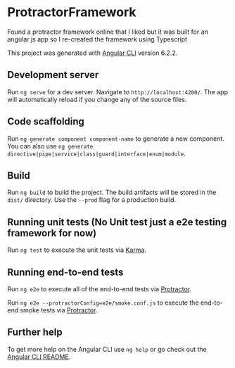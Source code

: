 # ProtractorFramework

Found a protractor framework online that I liked but it was built for an angular js app so I re-created the framework using Typescript

This project was generated with [Angular CLI](https://github.com/angular/angular-cli) version 6.2.2.

## Development server

Run `ng serve` for a dev server. Navigate to `http://localhost:4200/`. The app will automatically reload if you change any of the source files.

## Code scaffolding

Run `ng generate component component-name` to generate a new component. You can also use `ng generate directive|pipe|service|class|guard|interface|enum|module`.

## Build

Run `ng build` to build the project. The build artifacts will be stored in the `dist/` directory. Use the `--prod` flag for a production build.

## Running unit tests (No Unit test just a e2e testing framework for now)

Run `ng test` to execute the unit tests via [Karma](https://karma-runner.github.io).

## Running end-to-end tests

Run `ng e2e` to execute all of the end-to-end tests via [Protractor](http://www.protractortest.org/).

Run `ng e2e --protractorConfig=e2e/smoke.conf.js` to execute the end-to-end smoke tests via [Protractor](http://www.protractortest.org/).

## Further help

To get more help on the Angular CLI use `ng help` or go check out the [Angular CLI README](https://github.com/angular/angular-cli/blob/master/README.md).
